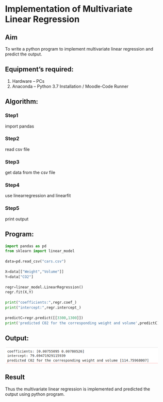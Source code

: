 # Implementation of Multivariate Linear Regression
## Aim
To write a python program to implement multivariate linear regression and predict the output.
## Equipment’s required:
1.	Hardware – PCs
2.	Anaconda – Python 3.7 Installation / Moodle-Code Runner
## Algorithm:
### Step1
import pandas
### Step2
read csv file

### Step3
get data from the csv file

### Step4
use linearregression and linearfit 

### Step5
print output

## Program:
```python
import pandas as pd
from sklearn import linear_model

data=pd.read_csv("cars.csv")

X=data[["Weight","Volume"]]
Y=data["CO2"]

regr=linear_model.LinearRegression()
regr.fit(X,Y)

print("coefficients:",regr.coef_)
print("intercept:",regr.intercept_)

predictC=regr.predict([[3300,1300]])
print('predicted C02 for the corresponding weight and volume',predictC)

```
## Output:
![output](outputo1.png)

## Result
Thus the multivariate linear regression is implemented and predicted the output using python program.